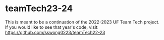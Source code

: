 # teamTech23-24
This is meant to be a continuation of the 2022-2023 UF Team Tech project. If you would like to see that year's code, visit: https://github.com/sswong0223/teamTech22-23
